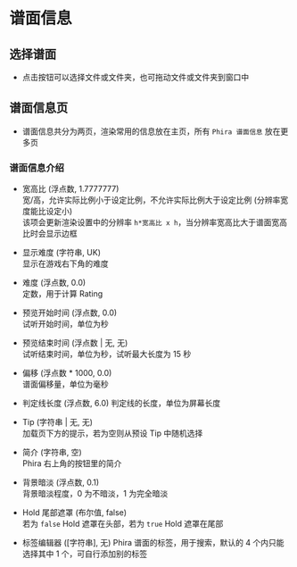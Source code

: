 # 谱面信息

## 选择谱面

- 点击按钮可以选择文件或文件夹，也可拖动文件或文件夹到窗口中

## 谱面信息页

- 谱面信息共分为两页，渲染常用的信息放在主页，所有 `Phira 谱面信息` 放在更多页

### 谱面信息介绍

- 宽高比 (浮点数, 1.7777777)  
  宽/高，允许实际比例小于设定比例，不允许实际比例大于设定比例 (分辨率宽度能比设定小)  
  该项会更新渲染设置中的分辨率 `h*宽高比 x h`，当分辨率宽高比大于谱面宽高比时会显示边框

- 显示难度 (字符串, UK)  
  显示在游戏右下角的难度

- 难度 (浮点数, 0.0)  
  定数，用于计算 Rating

- 预览开始时间 (浮点数, 0.0)  
  试听开始时间，单位为秒

- 预览结束时间 (浮点数 | 无, 无)  
  试听结束时间，单位为秒，试听最大长度为 15 秒

- 偏移 (浮点数 * 1000, 0.0)  
  谱面偏移量，单位为毫秒

- 判定线长度 (浮点数, 6.0)
  判定线的长度，单位为屏幕长度

- Tip (字符串 | 无, 无)  
  加载页下方的提示，若为空则从预设 Tip 中随机选择

- 简介 (字符串, 空)  
  Phira 右上角的按钮里的简介

- 背景暗淡 (浮点数, 0.1)  
  背景暗淡程度，0 为不暗淡，1 为完全暗淡

- Hold 尾部遮罩 (布尔值, false)  
  若为 `false` Hold 遮罩在头部，若为 `true` Hold 遮罩在尾部

- 标签编辑器 ([字符串], 无)
  Phira 谱面的标签，用于搜索，默认的 4 个内只能选择其中 1 个，可自行添加别的标签
